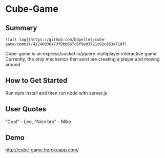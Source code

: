 # Cube-Game #
 
## Summary ##
	![alt tag](https://github.com/bdpellet/cube-game/commit/42246036a73f9bb667c6f9e93721c02c853a71df)
  Cube-game is an express/socket.io/jquery multiplayer interactive game. Currently, the only mechanics that exist are creating a player and moving around.

## How to Get Started ##
  Run npm install and then run node with server.js

## User Quotes ##
  "Cool" - Leo, "Nice bro" - Mike

## Demo ##
  http://cube-game.herokuapp.com/
